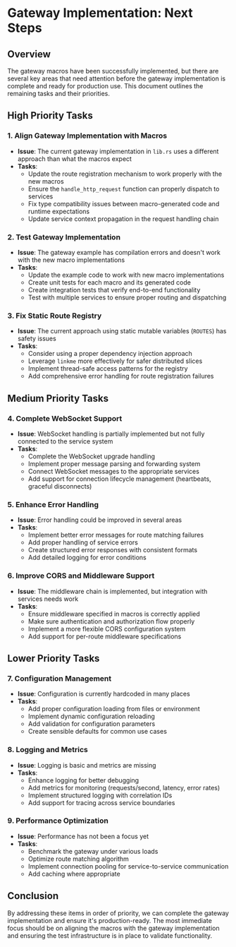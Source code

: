 # Gateway Implementation: Next Steps

## Overview

The gateway macros have been successfully implemented, but there are several key areas that need attention before the gateway implementation is complete and ready for production use. This document outlines the remaining tasks and their priorities.

## High Priority Tasks

### 1. Align Gateway Implementation with Macros

- **Issue**: The current gateway implementation in `lib.rs` uses a different approach than what the macros expect
- **Tasks**:
  - Update the route registration mechanism to work properly with the new macros
  - Ensure the `handle_http_request` function can properly dispatch to services
  - Fix type compatibility issues between macro-generated code and runtime expectations
  - Update service context propagation in the request handling chain

### 2. Test Gateway Implementation

- **Issue**: The gateway example has compilation errors and doesn't work with the new macro implementations
- **Tasks**:
  - Update the example code to work with new macro implementations
  - Create unit tests for each macro and its generated code
  - Create integration tests that verify end-to-end functionality
  - Test with multiple services to ensure proper routing and dispatching

### 3. Fix Static Route Registry

- **Issue**: The current approach using static mutable variables (`ROUTES`) has safety issues
- **Tasks**:
  - Consider using a proper dependency injection approach
  - Leverage `linkme` more effectively for safer distributed slices
  - Implement thread-safe access patterns for the registry
  - Add comprehensive error handling for route registration failures

## Medium Priority Tasks

### 4. Complete WebSocket Support

- **Issue**: WebSocket handling is partially implemented but not fully connected to the service system
- **Tasks**:
  - Complete the WebSocket upgrade handling
  - Implement proper message parsing and forwarding system
  - Connect WebSocket messages to the appropriate services
  - Add support for connection lifecycle management (heartbeats, graceful disconnects)

### 5. Enhance Error Handling

- **Issue**: Error handling could be improved in several areas
- **Tasks**:
  - Implement better error messages for route matching failures
  - Add proper handling of service errors
  - Create structured error responses with consistent formats
  - Add detailed logging for error conditions

### 6. Improve CORS and Middleware Support

- **Issue**: The middleware chain is implemented, but integration with services needs work
- **Tasks**:
  - Ensure middleware specified in macros is correctly applied
  - Make sure authentication and authorization flow properly
  - Implement a more flexible CORS configuration system
  - Add support for per-route middleware specifications

## Lower Priority Tasks

### 7. Configuration Management

- **Issue**: Configuration is currently hardcoded in many places
- **Tasks**:
  - Add proper configuration loading from files or environment
  - Implement dynamic configuration reloading
  - Add validation for configuration parameters
  - Create sensible defaults for common use cases

### 8. Logging and Metrics

- **Issue**: Logging is basic and metrics are missing
- **Tasks**:
  - Enhance logging for better debugging
  - Add metrics for monitoring (requests/second, latency, error rates)
  - Implement structured logging with correlation IDs
  - Add support for tracing across service boundaries

### 9. Performance Optimization

- **Issue**: Performance has not been a focus yet
- **Tasks**:
  - Benchmark the gateway under various loads
  - Optimize route matching algorithm
  - Implement connection pooling for service-to-service communication
  - Add caching where appropriate

## Conclusion

By addressing these items in order of priority, we can complete the gateway implementation and ensure it's production-ready. The most immediate focus should be on aligning the macros with the gateway implementation and ensuring the test infrastructure is in place to validate functionality. 